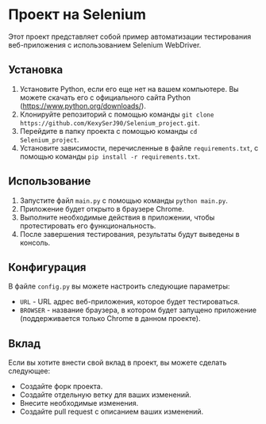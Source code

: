 # Проект на Selenium

Этот проект представляет собой пример автоматизации тестирования веб-приложения с использованием Selenium WebDriver.

## Установка

1. Установите Python, если его еще нет на вашем компьютере. Вы можете скачать его с официального сайта Python (https://www.python.org/downloads/).
2. Клонируйте репозиторий с помощью команды `git clone https://github.com/KexySerJ90/Selenium_project.git`.
3. Перейдите в папку проекта с помощью команды `cd Selenium_project`.
4. Установите зависимости, перечисленные в файле `requirements.txt`, с помощью команды `pip install -r requirements.txt`.

## Использование

1. Запустите файл `main.py` с помощью команды `python main.py`.
2. Приложение будет открыто в браузере Chrome.
3. Выполните необходимые действия в приложении, чтобы протестировать его функциональность.
4. После завершения тестирования, результаты будут выведены в консоль.

## Конфигурация

В файле `config.py` вы можете настроить следующие параметры:

- `URL` - URL адрес веб-приложения, которое будет тестироваться.
- `BROWSER` - название браузера, в котором будет запущено приложение (поддерживается только Chrome в данном проекте).

## Вклад

Если вы хотите внести свой вклад в проект, вы можете сделать следующее:

- Создайте форк проекта.
- Создайте отдельную ветку для ваших изменений.
- Внесите необходимые изменения.
- Создайте pull request с описанием ваших изменений.
